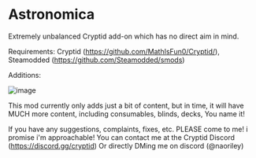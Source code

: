# Astronomica
Extremely unbalanced Cryptid add-on which has no direct aim in mind.

Requirements: Cryptid (https://github.com/MathIsFun0/Cryptid/), Steamodded (https://github.com/Steamodded/smods)

Additions:

![image](https://github.com/user-attachments/assets/122de44d-5ac0-4b03-8f5e-db47469ef08f)

This mod currently only adds just a bit of content, but in time, it will have MUCH more content, including consumables, blinds, decks, You name it!

If you have any suggestions, complaints, fixes, etc. PLEASE come to me! i promise i'm approachable!
You can contact me at the Cryptid Discord (https://discord.gg/cryptid) Or directly DMing me on discord (@naoriley)
